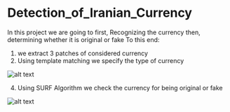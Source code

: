 # Detection_of_Iranian_Currency
In this project we are going to first, Recognizing the currency then, determining whether it is original or fake
To this end:
1) we extract 3 patches of considered currency
2) Using template matching we specify the type of currency

![alt text](https://www.uplooder.net/img/image/43/800ea2d24c0bb817ef48f52dc25e14fa/2.jpg)

4) Using SURF Algorithm we check the currency for being original or fake

![alt text](https://www.uplooder.net/img/image/82/e5538cee8dc0a0d5ea81ba159d285448/3.jpg)

